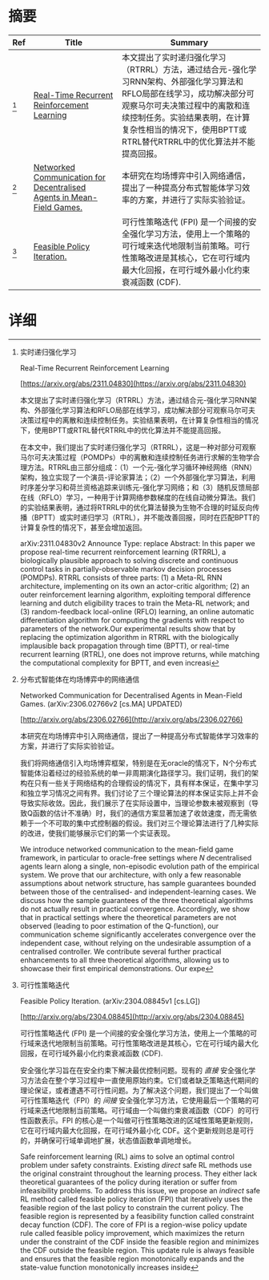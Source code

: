 # 摘要

| Ref | Title | Summary |
| --- | --- | --- |
| [^1] | [Real-Time Recurrent Reinforcement Learning](https://arxiv.org/abs/2311.04830) | 本文提出了实时递归强化学习（RTRRL）方法，通过结合元-强化学习RNN架构、外部强化学习算法和RFLO局部在线学习，成功解决部分可观察马尔可夫决策过程中的离散和连续控制任务。实验结果表明，在计算复杂性相当的情况下，使用BPTT或RTRL替代RTRRL中的优化算法并不能提高回报。 |
| [^2] | [Networked Communication for Decentralised Agents in Mean-Field Games.](http://arxiv.org/abs/2306.02766) | 本研究在均场博弈中引入网络通信，提出了一种提高分布式智能体学习效率的方案，并进行了实际实验验证。 |
| [^3] | [Feasible Policy Iteration.](http://arxiv.org/abs/2304.08845) | 可行性策略迭代 (FPI) 是一个间接的安全强化学习方法，使用上一个策略的可行域来迭代地限制当前策略。可行性策略改进是其核心，它在可行域内最大化回报，在可行域外最小化约束衰减函数 (CDF). |

# 详细

[^1]: 实时递归强化学习

    Real-Time Recurrent Reinforcement Learning

    [https://arxiv.org/abs/2311.04830](https://arxiv.org/abs/2311.04830)

    本文提出了实时递归强化学习（RTRRL）方法，通过结合元-强化学习RNN架构、外部强化学习算法和RFLO局部在线学习，成功解决部分可观察马尔可夫决策过程中的离散和连续控制任务。实验结果表明，在计算复杂性相当的情况下，使用BPTT或RTRL替代RTRRL中的优化算法并不能提高回报。

    

    在本文中，我们提出了实时递归强化学习（RTRRL），这是一种对部分可观察马尔可夫决策过程（POMDPs）中的离散和连续控制任务进行求解的生物学合理方法。RTRRL由三部分组成：（1）一个元-强化学习循环神经网络（RNN）架构，独立实现了一个演员-评论家算法；（2）一个外部强化学习算法，利用时序差分学习和荷兰资格追踪来训练元-强化学习网络；和（3）随机反馈局部在线（RFLO）学习，一种用于计算网络参数梯度的在线自动微分算法。我们的实验结果表明，通过将RTRRL中的优化算法替换为生物不合理的时延反向传播（BPTT）或实时递归学习（RTRL），并不能改善回报，同时在匹配BPTT的计算复杂性的情况下，甚至会增加返回。

    arXiv:2311.04830v2 Announce Type: replace  Abstract: In this paper we propose real-time recurrent reinforcement learning (RTRRL), a biologically plausible approach to solving discrete and continuous control tasks in partially-observable markov decision processes (POMDPs). RTRRL consists of three parts: (1) a Meta-RL RNN architecture, implementing on its own an actor-critic algorithm; (2) an outer reinforcement learning algorithm, exploiting temporal difference learning and dutch eligibility traces to train the Meta-RL network; and (3) random-feedback local-online (RFLO) learning, an online automatic differentiation algorithm for computing the gradients with respect to parameters of the network.Our experimental results show that by replacing the optimization algorithm in RTRRL with the biologically implausible back propagation through time (BPTT), or real-time recurrent learning (RTRL), one does not improve returns, while matching the computational complexity for BPTT, and even increasi
    
[^2]: 分布式智能体在均场博弈中的网络通信

    Networked Communication for Decentralised Agents in Mean-Field Games. (arXiv:2306.02766v2 [cs.MA] UPDATED)

    [http://arxiv.org/abs/2306.02766](http://arxiv.org/abs/2306.02766)

    本研究在均场博弈中引入网络通信，提出了一种提高分布式智能体学习效率的方案，并进行了实际实验验证。

    

    我们将网络通信引入均场博弈框架，特别是在无oracle的情况下，N个分布式智能体沿着经过的经验系统的单一非周期演化路径学习。我们证明，我们的架构在只有一些关于网络结构的合理假设的情况下，具有样本保证，在集中学习和独立学习情况之间有界。我们讨论了三个理论算法的样本保证实际上并不会导致实际收敛。因此，我们展示了在实际设置中，当理论参数未被观察到（导致Q函数的估计不准确）时，我们的通信方案显著加速了收敛速度，而无需依赖于一个不可取的集中式控制器的假设。我们对三个理论算法进行了几种实际的改进，使我们能够展示它们的第一个实证表现。

    We introduce networked communication to the mean-field game framework, in particular to oracle-free settings where $N$ decentralised agents learn along a single, non-episodic evolution path of the empirical system. We prove that our architecture, with only a few reasonable assumptions about network structure, has sample guarantees bounded between those of the centralised- and independent-learning cases. We discuss how the sample guarantees of the three theoretical algorithms do not actually result in practical convergence. Accordingly, we show that in practical settings where the theoretical parameters are not observed (leading to poor estimation of the Q-function), our communication scheme significantly accelerates convergence over the independent case, without relying on the undesirable assumption of a centralised controller. We contribute several further practical enhancements to all three theoretical algorithms, allowing us to showcase their first empirical demonstrations. Our expe
    
[^3]: 可行性策略迭代

    Feasible Policy Iteration. (arXiv:2304.08845v1 [cs.LG])

    [http://arxiv.org/abs/2304.08845](http://arxiv.org/abs/2304.08845)

    可行性策略迭代 (FPI) 是一个间接的安全强化学习方法，使用上一个策略的可行域来迭代地限制当前策略。可行性策略改进是其核心，它在可行域内最大化回报，在可行域外最小化约束衰减函数 (CDF).

    

    安全强化学习旨在在安全约束下解决最优控制问题。现有的 $\textit{直接}$ 安全强化学习方法会在整个学习过程中一直使用原始约束。它们或者缺乏策略迭代期间的理论保证，或者遭遇不可行性问题。为了解决这个问题，我们提出了一个叫做可行性策略迭代（FPI）的 $\textit{间接}$ 安全强化学习方法，它使用最后一个策略的可行域来迭代地限制当前策略。可行域由一个叫做约束衰减函数（CDF）的可行性函数表示。FPI 的核心是一个叫做可行性策略改进的区域性策略更新规则，它在可行域内最大化回报，在可行域外最小化 CDF。这个更新规则总是可行的，并确保可行域单调地扩展，状态值函数单调地增长。

    Safe reinforcement learning (RL) aims to solve an optimal control problem under safety constraints. Existing $\textit{direct}$ safe RL methods use the original constraint throughout the learning process. They either lack theoretical guarantees of the policy during iteration or suffer from infeasibility problems. To address this issue, we propose an $\textit{indirect}$ safe RL method called feasible policy iteration (FPI) that iteratively uses the feasible region of the last policy to constrain the current policy. The feasible region is represented by a feasibility function called constraint decay function (CDF). The core of FPI is a region-wise policy update rule called feasible policy improvement, which maximizes the return under the constraint of the CDF inside the feasible region and minimizes the CDF outside the feasible region. This update rule is always feasible and ensures that the feasible region monotonically expands and the state-value function monotonically increases inside 
    

